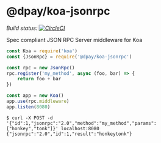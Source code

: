 
@dpay/koa-jsonrpc
====================

*Build status: [![CircleCI](https://circleci.com/gh/dpays/dpay-jsonrpc.svg?style=svg)](https://circleci.com/gh/dpays/dpay-jsonrpc)*

Spec compliant JSON RPC Server middleware for Koa


```javascript
const Koa = require('koa')
const {JsonRpc} = require('@dpay/koa-jsonrpc')

const rpc = new JsonRpc()
rpc.register('my_method', async (foo, bar) => {
    return foo + bar
})

const app = new Koa()
app.use(rpc.middleware)
app.listen(8080)

```

```
$ curl -X POST -d '{"id":1,"jsonrpc":"2.0","method":"my_method","params":["honkey","tonk"]}' localhost:8080
{"jsonrpc":"2.0","id":1,"result":"honkeytonk"}
```
